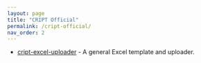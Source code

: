 ```yaml
---
layout: page
title: "CRIPT Official"
permalink: /cript-official/
nav_order: 2
---
```


- [cript-excel-uploader](https://github.com/C-Accel-CRIPT/cript-excel-uploader) - A general Excel template and uploader.